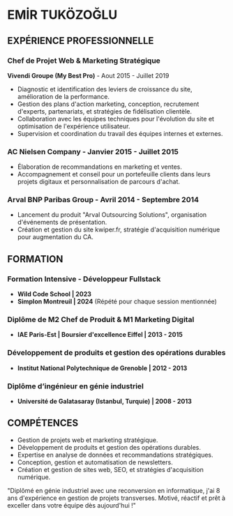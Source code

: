 # EMİR TUKÖZOĞLU

## EXPÉRIENCE PROFESSIONNELLE

### Chef de Projet Web & Marketing Stratégique
**Vivendi Groupe (My Best Pro)** - Aout 2015 - Juillet 2019
- Diagnostic et identification des leviers de croissance du site, amélioration de la performance.
- Gestion des plans d'action marketing, conception, recrutement d'experts, partenariats, et stratégies de fidélisation clientèle.
- Collaboration avec les équipes techniques pour l'évolution du site et optimisation de l'expérience utilisateur.
- Supervision et coordination du travail des équipes internes et externes.

### AC Nielsen Company - Janvier 2015 - Juillet 2015
- Élaboration de recommandations en marketing et ventes.
- Accompagnement et conseil pour un portefeuille clients dans leurs projets digitaux et personnalisation de parcours d'achat.

### Arval BNP Paribas Group - Avril 2014 - Septembre 2014
- Lancement du produit "Arval Outsourcing Solutions", organisation d'événements de présentation.
- Création et gestion du site kwiper.fr, stratégie d'acquisition numérique pour augmentation du CA.

## FORMATION

### Formation Intensive - Développeur Fullstack
- **Wild Code School | 2023**
- **Simplon Montreuil | 2024** (Répété pour chaque session mentionnée)

### Diplôme de M2 Chef de Produit & M1 Marketing Digital
- **IAE Paris-Est | Boursier d'excellence Eiffel | 2013 - 2015**

### Développement de produits et gestion des opérations durables
- **Institut National Polytechnique de Grenoble | 2012 - 2013**

### Diplôme d’ingénieur en génie industriel
- **Université de Galatasaray (Istanbul, Turquie) | 2008 - 2013**

## COMPÉTENCES
- Gestion de projets web et marketing stratégique.
- Développement de produits et gestion des opérations durables.
- Expertise en analyse de données et recommandations stratégiques.
- Conception, gestion et automatisation de newsletters.
- Création et gestion de sites web, SEO, et stratégies d'acquisition numérique.

"Diplômé en génie industriel avec une reconversion en informatique, j'ai 8 ans d'expérience en gestion de projets transverses. Motivé, réactif et prêt à exceller dans votre équipe dès aujourd'hui !"

